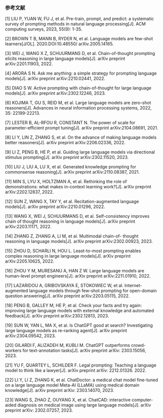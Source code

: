 ### 参考文献

[1] LIU P, YUAN W, FU J, et al. Pre-train, prompt, and predict: a systematic survey of prompting methods in natural language processing[J]. ACM computing surveys, 2023, 55(9): 1-35. 

[2] BROWN T B, MANN B, RYDER N, et al. Language models are few-shot learners[J/OL]. 2020.DOI:10.48550/ arXiv.2005.14165. 

[3] WEI J, WANG X Z, SCHUURMANS D, et al. Chain-of-thought prompting elicits reasoning in large language models[J]. arXiv preprint arXiv:2201.11903, 2022. 

[4] ARORA S N. Ask me anything: a simple strategy for prompting language models[J]. arXiv preprint arXiv:2210.02441, 2022. 

[5] DIAO S W. Active prompting with chain-of-thought for large language models[J]. arXiv preprint arXiv:2302.12246, 2023. 

[6] KOJIMA T, GU S, REID M, et al. Large language models are zero-shot reasoners[J]. Advances in neural information processing systems, 2022, 35: 22199-22213. 


[7] LESTER B, AL-RFOU R, CONSTANT N. The power of scale for parameter-efficient prompt tuning[J]. arXiv preprint arXiv:2104.08691, 2021. 

[8] LI Y, LIN Z, ZHANG S, et al. On the advance of making language models better reasoners[J]. arXiv preprint arXiv:2206.02336, 2022. 

[9] LI Z, PENG B, HE P, et al. Guiding large language models via directional stimulus prompting[J]. arXiv preprint arXiv:2302.11520, 2023. 

[10] LIU J, LIU A, LU X, et al. Generated knowledge prompting for commonsense reasoning[J]. arXiv preprint arXiv:2110.08387, 2021. 

[11] MIN S, LYU X, HOLTZMAN A, et al. Rethinking the role of demonstrations: what makes in-context learning work?[J]. arXiv preprint arXiv:2202.12837, 2022. 

[12] SUN Z, WANG X, TAY Y, et al. Recitation-augmented language models[J]. arXiv preprint arXiv:2210.01296, 2022. 

[13] WANG X, WEI J, SCHUURMANS D, et al. Self-consistency improves chain of thought reasoning in language models[J]. arXiv preprint arXiv:2203.11171, 2022. 

[14] ZHANG Z, ZHANG A, LI M, et al. Multimodal chain-of- thought reasoning in language models[J]. arXiv preprint arXiv:2302.00923, 2023. 

[15] ZHOU D, SCHARLI N, HOU L. Least-to-most prompting enables complex reasoning in large language models[J]. arXiv preprint arXiv:2205.10625, 2022. 

[16] ZHOU Y M, MURESANU A, HAN Z W. Large language models are human-level prompt engineers[J]. arXiv preprint arXiv:2211.01910, 2022. 

[17] LAZARIDOU A, GRIBOVSKAYA E, STOKOWIEC W, et al. Internet-augmented language models through few-shot prompting for open-domain question answering[J]. arXiv preprint arXiv:2203.05115, 2022. 

[18] PENG B, GALLEY M, HE P, et al. Check your facts and try again: improving large language models with external knowledge and automated feedback[J]. arXiv preprint arXiv:2302.12813, 2023. 

[19] SUN W, YAN L, MA X, et al. Is ChatGPT good at search? Investigating large language models as re-ranking agent[J]. arXiv preprint arXiv:2304.09542, 2023. 

[20] GILARDI F, ALIZADEH M, KUBLI M. ChatGPT outperforms crowd-workers for text-annotation tasks[J]. arXiv preprint arXiv: 2303.15056, 2023. 

[21] YU F, QUARTEY L, SCHILDER F. Legal prompting: Teaching a language model to think like a lawyer[J]. arXiv preprint arXiv: 2212.01326. 2022. 

[22] LI Y, LI Z, ZHANG K, et al. ChatDoctor: a medical chat model fine-tuned on a large language model Meta-AI (LLaMA) using medical domain knowledge[J]. arXiv preprint arXiv: 2303.14070, 2023. 

[23] WANG S, ZHAO Z, OUYANG X, et al. ChatCAD: interactive computer-aided diagnosis on medical image using large language models[J]. arXiv preprint arXiv: 2302.07257, 2023. 


